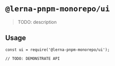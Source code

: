 # `@lerna-pnpm-monorepo/ui`

> TODO: description

## Usage

```
const ui = require('@lerna-pnpm-monorepo/ui');

// TODO: DEMONSTRATE API
```
